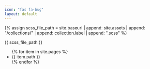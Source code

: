 ```yaml
---
icon: "fas fa-bug"
layout: default
---
```


{% assign scss_file_path = site.baseurl | append: site.assets | append: "/collections/" | append: collection.label | append: ".scss" %}

<p>{{ scss_file_path }}</p>
<ul>
{% for item in site.pages %}
<li>{{ item.path }}</li>
{% endfor %}
</ul>